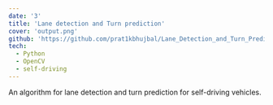 ```yaml
---
date: '3'
title: 'Lane detection and Turn prediction'
cover: 'output.png'
github: 'https://github.com/prat1kbhujbal/Lane_Detection_and_Turn_Prediction'
tech:
  - Python
  - OpenCV
  - self-driving
---
```

An algorithm for lane detection and turn prediction for self-driving vehicles.
